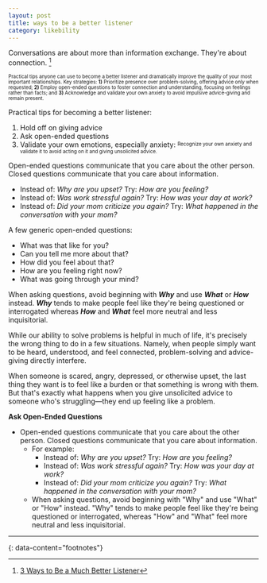 ```yaml
---
layout: post
title: ways to be a better listener
category: likebility
---
```


Conversations are about more than information exchange. They're about connection. [^1]

<sup><sub>Practical tips anyone can use to become a better listener and
dramatically improve the quality of your most important relationships. Key
strategies: **1)** Prioritize presence over problem-solving, offering advice
only when requested; **2)** Employ open-ended questions to foster connection
and understanding, focusing on feelings rather than facts; and **3)**
Acknowledge and validate your own anxiety to avoid impulsive advice-giving and
remain present.</sub></sup>

Practical tips for becoming a better listener:
1. Hold off on giving advice
2. Ask open-ended questions
3. Validate your own emotions, especially anxiety: <sup><sub>Recognize your own anxiety and validate it to avoid acting on it and giving unsolicited advice.</sub></sup>

Open-ended questions communicate that you care about the other person. Closed questions communicate that you care about information.
- Instead of: _Why are you upset?_ Try: _How are you feeling?_
- Instead of: _Was work stressful again?_ Try: _How was your day at work?_
- Instead of: _Did your mom criticize you again?_ Try: _What happened in the conversation with your mom?_

A few generic open-ended questions:
- What was that like for you?
- Can you tell me more about that?
- How did you feel about that?
- How are you feeling right now?
- What was going through your mind?

When asking questions, avoid beginning with _**Why**_ and use _**What**_ or
_**How**_ instead.  _**Why**_ tends to make people feel like they're being
questioned or interrogated whereas _**How**_ and _**What**_ feel more neutral
and less inquisitorial.

While our ability to solve problems is helpful in much of life, it's precisely
the wrong thing to do in a few situations. Namely, when people simply want to
be heard, understood, and feel connected, problem-solving and advice-giving
directly interfere.

When someone is scared, angry, depressed, or otherwise upset, the last thing
they want is to feel like a burden or that something is wrong with them. But
that's exactly what happens when you give unsolicited advice to someone who's
struggling—they end up feeling like a problem.

**Ask Open-Ended Questions**
- Open-ended questions communicate that you care about the other person. Closed questions communicate that you care about information.
  - For example:
    - Instead of: _Why are you upset?_ Try: _How are you feeling?_
    - Instead of: _Was work stressful again?_ Try: _How was your day at work?_
    - Instead of: _Did your mom criticize you again?_ Try: _What happened in the conversation with your mom?_
  - When asking questions, avoid beginning with "Why" and use "What" or "How"
    instead. "Why" tends to make people feel like they're being questioned or
    interrogated, whereas "How" and "What" feel more neutral and less
    inquisitorial.

---
{: data-content="footnotes"}

[^1]: [3 Ways to Be a Much Better Listener](https://www.thefriendlymind.com/3-ways-to-be-a-much-better-listener/)
